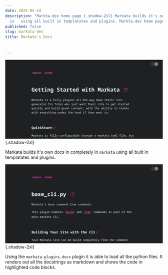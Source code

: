 ```yaml
---
date: 2025-05-24
description: "Markta.dev home page {.shadow-2xl} Markata builds it's own docs in completely
  in   using all built in templatates and plugins. Markta.dev home page\u2026"
published: false
slug: markata-dev
title: Markata's Docs


---
```


[![Markta.dev home page](/markata.dev_.webp)](https://markata.dev){.shadow-2xl}

Markata builds it's own docs in completely in `markata` using all built in
templatates and plugins.

[![Markta.dev home page](/markata.dev_markata_plugins_base-cli_.webp)](https://https://markata.dev/markata/plugins/base-cli/){.shadow-2xl}

Using the `markata.plugins.docs` plugin it is able to load all the python
files.  It renders out all the docstrings as markdown and shows the code in
highlighted code blocks.